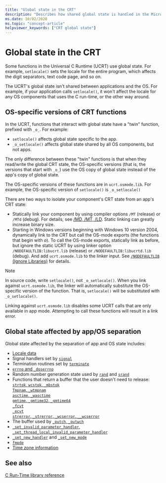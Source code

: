 ```yaml
---
title: "Global state in the CRT"
description: "Describes how shared global state is handled in the Microsoft Universal C Runtime."
ms.date: 10/02/2020
ms.topic: "concept-article"
helpviewer_keywords: ["CRT global state"]
---
```


# Global state in the CRT

Some functions in the Universal C Runtime (UCRT) use global state. For example, `setlocale()` sets the locale for the entire program, which affects the digit separators, text code page, and so on.

The UCRT's global state isn't shared between applications and the OS. For example, if your application calls `setlocale()`, it won't affect the locale for any OS components that uses the C run-time, or the other way around.

## OS-specific versions of CRT functions

In the UCRT, functions that interact with global state have a "twin" function, prefixed with `_o_`. For example:

- `setlocale()` affects global state specific to the app.
- `_o_setlocale()` affects global state shared by all OS components, but not apps.

The only difference between these "twin" functions is that when they read/write the global CRT state, the OS-specific versions (that is, the versions that start with `_o_`) use the OS copy of global state instead of the app's copy of global state.

The OS-specific versions of these functions are in `ucrt.osmode.lib`. For example, the OS-specific version of `setlocale()` is `_o_setlocale()`

There are two ways to isolate your component's CRT state from an app's CRT state:

- Statically link your component by using compiler options `/MT` (release) or `/MTd` (debug). For details, see [/MD, /MT, /LD](../build/reference/md-mt-ld-use-run-time-library.md). Static linking can greatly increase binary size.
- Starting in Windows versions beginning with Windows 10 version 2004, dynamically link to the CRT but call the OS-mode exports (the functions that begin with _o_). To call the OS-mode exports, statically link as before, but ignore the static UCRT by using linker option `/NODEFAULTLIB:libucrt.lib` (release) or `/NODEFAULTLIB:libucrtd.lib` (debug). And add `ucrt.osmode.lib` to the linker input. See [`/NODEFAULTLIB` (Ignore Libraries)](../build/reference/nodefaultlib-ignore-libraries.md) for details.

> [!NOTE]
> In source code,  write `setlocale()`, not `_o_setlocale()`. When you link against `ucrt.osmode.lib`, the linker will automatically substitute the OS-specific version of the function. That is, `setlocale()` will be substituted with `_o_setlocale()`.

Linking against `ucrt.osmode.lib` disables some UCRT calls that are only available in app mode. Attempting to call these functions will result in a link error.

## Global state affected by app/OS separation

Global state affected by the separation of app and OS state includes:

- [Locale data](locale.md)
- Signal handlers set by [`signal`](reference/signal.md)
- Termination routines set by [`terminate`](reference/set-terminate-crt.md)
- [`errno` and `_doserrno`](errno-doserrno-sys-errlist-and-sys-nerr.md)
- Random number generation state used by [`rand`](reference/rand.md) and [`srand`](reference/srand.md)
- Functions that return a buffer that the user doesn't need to release:
    [`strtok`, `wcstok`, `_mbstok`](reference/strtok-strtok-l-wcstok-wcstok-l-mbstok-mbstok-l.md)\
    [`Tmpnam`, `_wtmpnam`](reference/tempnam-wtempnam-tmpnam-wtmpnam.md)\
    [`asctime`, `_wasctime`](reference/asctime-wasctime.md)\
    [`gmtime`, `_gmtime32`, `_gmtime64`](reference/gmtime-gmtime32-gmtime64.md)\
    [`_fcvt`](reference/fcvt.md)\
    [`_ecvt`](reference/ecvt.md)\
    [`strerror`, `_strerror`, `_wcserror`, `__wcserror`](reference/strerror-strerror-wcserror-wcserror.md)
- The buffer used by [`_putch`, `_putwch`](reference/putch-putwch.md)
- [`_set_invalid_parameter_handler`, `_set_thread_local_invalid_parameter_handler`](reference/set-invalid-parameter-handler-set-thread-local-invalid-parameter-handler.md)
- [`_set_new_handler`](reference/set-new-handler.md) and [`_set_new_mode`](reference/set-new-mode.md)
- [`fmode`](text-and-binary-mode-file-i-o.md)
- [Time zone information](time-management.md)

## See also

[C Run-Time library reference](c-run-time-library-reference.md)
